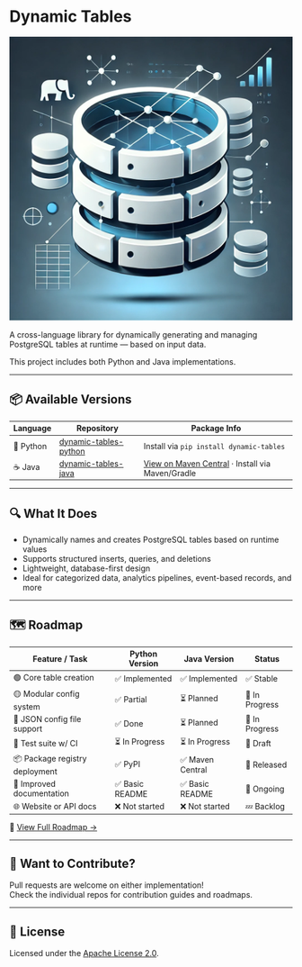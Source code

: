 # Dynamic Tables

![Dynamic Tables Preview](preview.png)

A cross-language library for dynamically generating and managing PostgreSQL tables at runtime — based on input data.

This project includes both Python and Java implementations.

---

## 📦 Available Versions

| Language | Repository | Package Info |
|----------|------------|--------------|
| 🐍 Python | [dynamic-tables-python](https://github.com/scottrodeo/dynamic-tables-python) | Install via `pip install dynamic-tables` |
| ☕ Java   | [dynamic-tables-java](https://github.com/scottrodeo/dynamic-tables-java)       | [View on Maven Central](https://central.sonatype.com/artifact/io.github.scottrodeo/dynamic-tables) · Install via Maven/Gradle |

---

## 🔍 What It Does

- Dynamically names and creates PostgreSQL tables based on runtime values
- Supports structured inserts, queries, and deletions
- Lightweight, database-first design
- Ideal for categorized data, analytics pipelines, event-based records, and more

---

## 🗺 Roadmap

| Feature / Task                         | Python Version | Java Version | Status        |
|----------------------------------------|----------------|--------------|---------------|
| 🟢 Core table creation                 | ✅ Implemented | ✅ Implemented | ✅ Stable      |
| 🟡 Modular config system               | ✅ Partial      | ⏳ Planned     | 🚧 In Progress |
| 🔵 JSON config file support            | ✅ Done         | ⏳ Planned     | 🚧 In Progress |
| 🧪 Test suite w/ CI                    | ⏳ In Progress  | ⏳ In Progress | 🔧 Draft       |
| 📦 Package registry deployment         | ✅ PyPI         | ✅ Maven Central | 🚀 Released    |
| 📖 Improved documentation              | ✅ Basic README | ✅ Basic README| 🔄 Ongoing     |
| 🌐 Website or API docs                 | ❌ Not started  | ❌ Not started | 💤 Backlog     |

📍 [View Full Roadmap →](ROADMAP.md)

---

## 🌱 Want to Contribute?

Pull requests are welcome on either implementation!  
Check the individual repos for contribution guides and roadmaps.

---

## 📄 License

Licensed under the [Apache License 2.0](https://www.apache.org/licenses/LICENSE-2.0).

